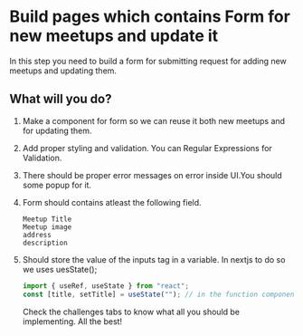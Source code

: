 # Build pages which contains Form for new meetups and update it

In this step you need to build a form for submitting request for adding new meetups and updating them.

## What will you do?

1. Make a component for form so we can reuse it both new meetups and for updating them.

2. Add proper styling and validation. You can Regular Expressions for Validation.

3. There should be proper error messages on error inside UI.You should some popup for it.

4. Form should contains atleast the following field.

   ```
   Meetup Title
   Meetup image
   address
   description
   ```

5. Should store the value of the inputs tag in a variable. In nextjs to do so we uses uesState();

   ```javascript
   import { useRef, useState } from "react";
   const [title, setTitle] = useState(""); // in the function component
   ```

   Check the challenges tabs to know what all you should be implementing. All the best!
